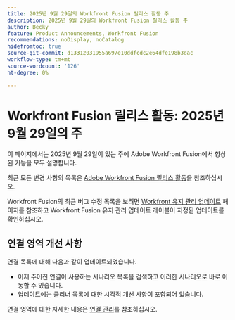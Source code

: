 ```yaml
---
title: 2025년 9월 29일의 Workfront Fusion 릴리스 활동 주
description: 2025년 9월 29일의 Workfront Fusion 릴리스 활동 주
author: Becky
feature: Product Announcements, Workfront Fusion
recommendations: noDisplay, noCatalog
hidefromtoc: true
source-git-commit: d13312031955a697e10ddfcdc2e64dfe198b3dac
workflow-type: tm+mt
source-wordcount: '126'
ht-degree: 0%

---
```


# Workfront Fusion 릴리스 활동: 2025년 9월 29일의 주

이 페이지에서는 2025년 9월 29일이 있는 주에 Adobe Workfront Fusion에서 향상된 기능을 모두 설명합니다.

최근 모든 변경 사항의 목록은 [Adobe Workfront Fusion 릴리스 활동](/help/workfront-fusion/fusion-product-releases/fusion-release-activity.md)을 참조하십시오.

Workfront Fusion의 최근 버그 수정 목록을 보려면 [Workfront 유지 관리 업데이트](https://experienceleague.adobe.com/en/docs/workfront-known-issues/releases/current-updates) 페이지를 참조하고 Workfront Fusion 유지 관리 업데이트 레이블이 지정된 업데이트를 확인하십시오.

## 연결 영역 개선 사항

연결 목록에 대해 다음과 같이 업데이트되었습니다.

* 이제 주어진 연결이 사용하는 시나리오 목록을 검색하고 이러한 시나리오로 바로 이동할 수 있습니다.
* 업데이트에는 클리너 목록에 대한 시각적 개선 사항이 포함되어 있습니다.

연결 영역에 대한 자세한 내용은 [연결 관리](/help/workfront-fusion/create-scenarios/connect-to-apps/manage-connections.md)를 참조하십시오.



